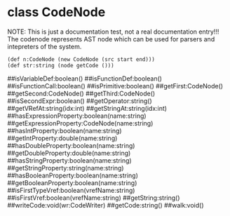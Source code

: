 # class CodeNode 
  
  NOTE: This is just a documentation test, not a real documentation entry!!!
  The codenode represents AST node which can be used for parsers and intepreters of the system.
  ```
  (def n:CodeNode (new CodeNode (src start end)))
  (def str:string (node getCode ()))
  ```
   ##isVariableDef:boolean()
  ##isFunctionDef:boolean()
  ##isFunctionCall:boolean()
  ##isPrimitive:boolean()
  ##getFirst:CodeNode()
  ##getSecond:CodeNode()
  ##getThird:CodeNode()
  ##isSecondExpr:boolean()
  ##getOperator:string()
  ##getVRefAt:string(idx:int)
  ##getStringAt:string(idx:int)
  ##hasExpressionProperty:boolean(name:string)
  ##getExpressionProperty:CodeNode(name:string)
  ##hasIntProperty:boolean(name:string)
  ##getIntProperty:double(name:string)
  ##hasDoubleProperty:boolean(name:string)
  ##getDoubleProperty:double(name:string)
  ##hasStringProperty:boolean(name:string)
  ##getStringProperty:string(name:string)
  ##hasBooleanProperty:boolean(name:string)
  ##getBooleanProperty:boolean(name:string)
  ##isFirstTypeVref:boolean(vrefName:string)
  ##isFirstVref:boolean(vrefName:string)
  ##getString:string()
  ##writeCode:void(wr:CodeWriter)
  ##getCode:string()
  ##walk:void()

